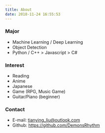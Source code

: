 ```yaml
---
title: About
date: 2018-11-24 16:55:53
---
```


### Major

- Machine Learning / Deep Learning
- Object Detection
- Python / C++ > Javascript > C#

### Interest

- Reading
- Anime
- Japanese
- Game (RPG, Music Game)
- Guitar/Piano (beginner)

### Contact

- E-mail: tianying_liu@outlook.com
- Github: https://github.com/DemonsRhythm
